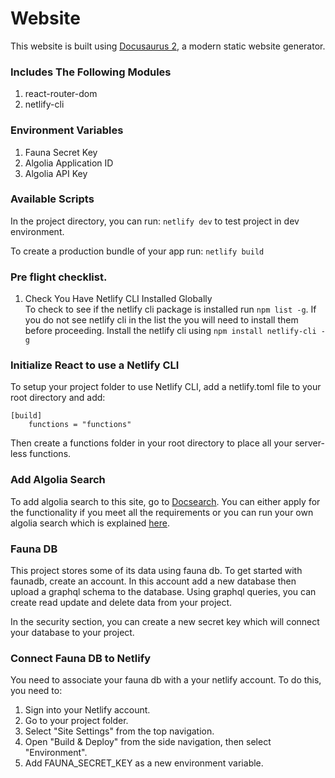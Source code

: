 # Website

This website is built using [Docusaurus 2](https://docusaurus.io/), a modern static website generator.


###  Includes The Following Modules

1. react-router-dom
2. netlify-cli


### Environment Variables

1. Fauna Secret Key
2. Algolia Application ID
3. Algolia API Key


###  Available Scripts

In the project directory, you can run: `netlify dev` to test project in dev environment.

To create a production bundle of your app run: `netlify build`


### Pre flight checklist.

1. Check You Have Netlify CLI Installed Globally  
To check to see if the netlify cli package is installed run  ```npm list -g```. If you do not see netlify cli in the list the you will need to install them before proceeding. Install the netlify cli using ```npm install netlify-cli -g```


### Initialize React to use a Netlify CLI

To setup your project folder to use Netlify CLI, add a netlify.toml file to your root directory and add:
```
[build]
    functions = "functions"
```
Then create a functions folder in your root directory to place all your server-less functions.


### Add Algolia Search

To add algolia search to this site, go to [Docsearch](https://docsearch.algolia.com/). You can either apply for the functionality if you meet all the requirements or you can run your own algolia search which is explained [here](https://docsearch.algolia.com/docs/legacy/run-your-own/).


### Fauna DB

This project stores some of its data using fauna db. To get started with faunadb, create an account. In this account add a new database then upload a graphql schema to the database. Using graphql queries, you can create read update and delete data from your project.

In the security section, you can create a new secret key which will connect your database to your project.


### Connect Fauna DB to Netlify
You need to associate your fauna db with a your netlify account. To do this, you need to:
1. Sign into your Netlify account.
2. Go to your project folder.
3. Select "Site Settings" from the top navigation.
4. Open "Build & Deploy" from the side navigation, then select "Environment".
5. Add FAUNA_SECRET_KEY as a new environment variable.